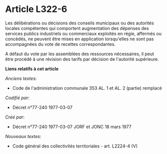 # Article L322-6

Les délibérations ou décisions des conseils municipaux ou des autorités locales compétentes qui comportent augmentation des
dépenses des services publics industriels ou commerciaux exploités en régie, affermés ou concédés, ne peuvent être mises en
application lorsqu'elles ne sont pas accompagnées du vote de recettes correspondantes.

A défaut du vote par les assemblées des ressources nécessaires, il peut être procédé à une révision des tarifs par décision
de l'autorité supérieure.

**Liens relatifs à cet article**

_Anciens textes_:

  - Code de l'administration communale 353 AL. 1 et AL. 2 (partie) remplacé

_Codifié par_:

  - Décret n°77-240 1977-03-07

_Créé par_:

  - Décret n°77-240 1977-03-07 JORF et JONC 18 mars 1977

_Nouveaux textes_:

  - Code général des collectivités territoriales - art. L2224-4 (V)
